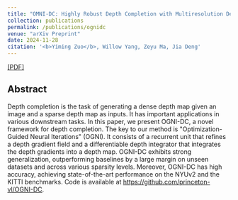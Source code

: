 ```yaml
---
title: "OMNI-DC: Highly Robust Depth Completion with Multiresolution Depth Integration"
collection: publications
permalink: /publications/ognidc
venue: "arXiv Preprint"
date: 2024-11-28
citation: '<b>Yiming Zuo</b>, Willow Yang, Zeyu Ma, Jia Deng'
---
```


[[PDF]](https://arxiv.org/pdf/2406.11711)

## Abstract
Depth completion is the task of generating a dense depth map given an image and a sparse depth map as inputs. It has important applications in various downstream tasks. In this paper, we present OGNI-DC, a novel framework for depth completion. The key to our method is "Optimization-Guided Neural Iterations" (OGNI). It consists of a recurrent unit that refines a depth gradient field and a differentiable depth integrator that integrates the depth gradients into a depth map. OGNI-DC exhibits strong generalization, outperforming baselines by a large margin on unseen datasets and across various sparsity levels. Moreover, OGNI-DC has high accuracy, achieving state-of-the-art performance on the NYUv2 and the KITTI benchmarks. Code is available at https://github.com/princeton-vl/OGNI-DC.